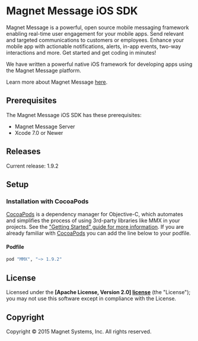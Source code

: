 Magnet Message iOS SDK
==============

Magnet Message is a powerful, open source mobile messaging framework enabling real-time user engagement for your mobile apps. Send relevant and targeted communications to customers or employees. Enhance your mobile app with actionable notifications, alerts, in-app events, two-way interactions and more. Get started and get coding in minutes!

We have written a powerful native iOS framework for developing apps using the Magnet Message platform.

Learn more about Magnet Message [here](https://www.magnet.com/developer/magnet-message/).

## Prerequisites
The Magnet Message iOS SDK has these prerequisites:

* Magnet Message Server
* Xcode 7.0 or Newer

## Releases

Current release: 1.9.2

## Setup

### Installation with CocoaPods

[CocoaPods](http://cocoapods.org) is a dependency manager for Objective-C, which automates and simplifies the process of using 3rd-party libraries like MMX in your projects. See the ["Getting Started" guide for more information](https://docs.magnet.com/message/ios/getting_started_ios/). If you are already familiar with [CocoaPods](http://cocoapods.org) you can add the line below to your podfile.

#### Podfile

```ruby
pod "MMX", "~> 1.9.2"
```


## License

Licensed under the **[Apache License, Version 2.0] [license]** (the "License");
you may not use this software except in compliance with the License.

## Copyright

Copyright © 2015 Magnet Systems, Inc. All rights reserved.

[website]: http://www.magnet.com
[license]: http://www.apache.org/licenses/LICENSE-2.0
